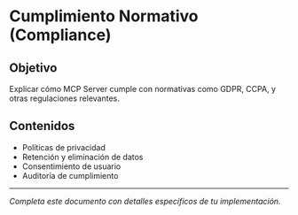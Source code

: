 # Cumplimiento Normativo (Compliance)

## Objetivo

Explicar cómo MCP Server cumple con normativas como GDPR, CCPA, y otras regulaciones relevantes.

## Contenidos

- Políticas de privacidad
- Retención y eliminación de datos
- Consentimiento de usuario
- Auditoría de cumplimiento

---

_Completa este documento con detalles específicos de tu implementación._
